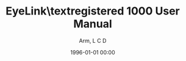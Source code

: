---
layout: post
title: EyeLink\textregistered 1000 User Manual

date: 1996-01-01 00:00
author: Arm, L C D
year: 2009
---